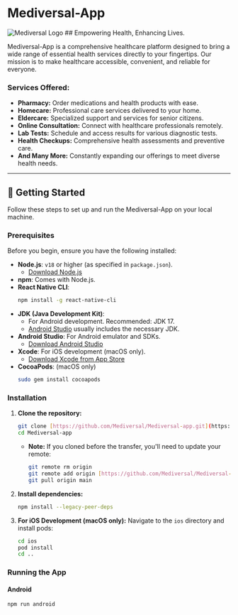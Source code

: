 # Mediversal-App

![Mediversal Logo](link-to-your-logo-if-any.png) ## Empowering Health, Enhancing Lives.

Mediversal-App is a comprehensive healthcare platform designed to bring a wide range of essential health services directly to your fingertips. Our mission is to make healthcare accessible, convenient, and reliable for everyone.

### Services Offered:

* **Pharmacy:** Order medications and health products with ease.
* **Homecare:** Professional care services delivered to your home.
* **Eldercare:** Specialized support and services for senior citizens.
* **Online Consultation:** Connect with healthcare professionals remotely.
* **Lab Tests:** Schedule and access results for various diagnostic tests.
* **Health Checkups:** Comprehensive health assessments and preventive care.
* **And Many More:** Constantly expanding our offerings to meet diverse health needs.

---

## 🚀 Getting Started

Follow these steps to set up and run the Mediversal-App on your local machine.

### Prerequisites

Before you begin, ensure you have the following installed:

* **Node.js**: `v18` or higher (as specified in `package.json`).
    * [Download Node.js](https://nodejs.org/en/download/)
* **npm**: Comes with Node.js.
* **React Native CLI**:
    ```bash
    npm install -g react-native-cli
    ```
* **JDK (Java Development Kit)**:
    * For Android development. Recommended: JDK 17.
    * [Android Studio](https://developer.android.com/studio) usually includes the necessary JDK.
* **Android Studio**: For Android emulator and SDKs.
    * [Download Android Studio](https://developer.android.com/studio)
* **Xcode**: For iOS development (macOS only).
    * [Download Xcode from App Store](https://apps.apple.com/us/app/xcode/id497799835?mt=12)
* **CocoaPods**: (macOS only)
    ```bash
    sudo gem install cocoapods
    ```

### Installation

1.  **Clone the repository:**
    ```bash
    git clone [https://github.com/Mediversal/Mediversal-app.git](https://github.com/Mediversal/Mediversal-app.git) # After transfer
    cd Mediversal-app
    ```
    * **Note:** If you cloned before the transfer, you'll need to update your remote:
        ```bash
        git remote rm origin
        git remote add origin [https://github.com/Mediversal/Mediversal-app.git](https://github.com/Mediversal/Mediversal-app.git)
        git pull origin main
        ```

2.  **Install dependencies:**
    ```bash
    npm install --legacy-peer-deps
    ```

3.  **For iOS Development (macOS only):**
    Navigate to the `ios` directory and install pods:
    ```bash
    cd ios
    pod install
    cd ..
    ```

### Running the App

#### Android

```bash
npm run android
